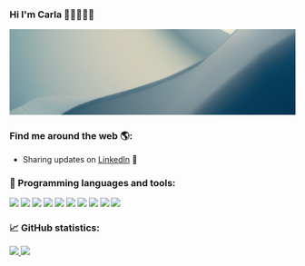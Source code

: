 ### Hi I'm Carla 👋🏼👩🏽‍💻
![MC](img.png)

### Find me around the web 🌎: 

- Sharing updates on <a href="https://www.linkedin.com/in/mariacarlagonzalezgonzalez/">LinkedIn</a> 💼

### 🚀 Programming languages and tools:

<img src="https://img.icons8.com/color/48/000000/python.png"/>
<img src="https://icons8.com/icon/r5Y16PcDkoWI/matlab"/>
<img src="https://img.icons8.com/color/48/000000/sql.png"/>
<img src="https://icons8.com/icon/20906/git"/>
<img src="https://icons8.com/icon/xSkewUSqtErH/pandas"/>
<img src="https://icons8.com/icon/n3QRpDA7KZ7P/tensorflow"/>
<img src="https://icons8.com/icon/aR9CXyMagKIS/numpy"/>

<img src="https://icons8.com/icon/48455/visual-studio"/>
<img src="https://icons8.com/icon/84710/bootstrap"/>
<img src="https://icons8.com/icon/31085/heroku"/>



### 📈 GitHub statistics:

<a href="https://github.com/mcarlagg17">
  <img height="180em" src="https://github-readme-stats.vercel.app/api?username=mcarlagg17&show_icons=true&theme=radical" />
  <img height="180em" src="https://github-readme-stats.vercel.app/api/top-langs/?username=mcarlagg17&theme=radical&layout=compact" />
</a>
<!--
**mcarlagg17/mcarlagg17** is a ✨ _special_ ✨ repository because its `README.md` (this file) appears on your GitHub profile.

Here are some ideas to get you started:

- 🔭 I’m currently working on ...
- 🌱 I’m currently learning ...
- 👯 I’m looking to collaborate on ...
- 🤔 I’m looking for help with ...
- 💬 Ask me about ...
- 📫 How to reach me: ...
- 😄 Pronouns: ...
- ⚡ Fun fact: ...
-->

